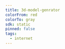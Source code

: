 ```yaml
---
title: 3d-model-genrator
colorFrom: red
colorTo: gray
sdk: static
pinned: false
tags:
  - internet 
---
```


